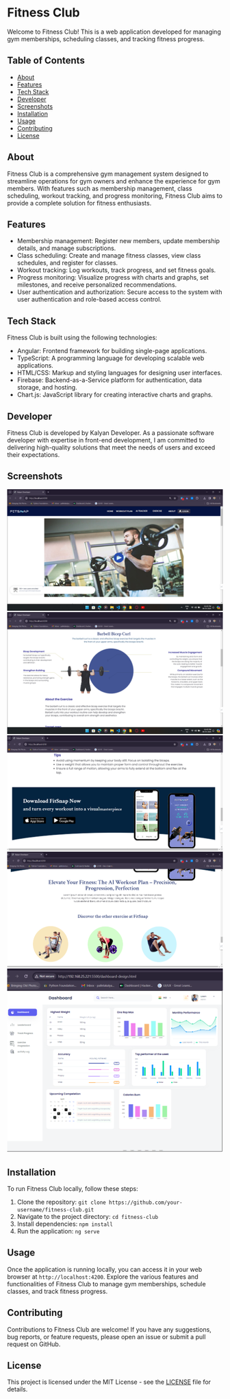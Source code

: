 # Fitness Club

Welcome to Fitness Club! This is a web application developed for managing gym memberships, scheduling classes, and tracking fitness progress.

## Table of Contents
- [About](#about)
- [Features](#features)
- [Tech Stack](#tech-stack)
- [Developer](#developer)
- [Screenshots](#screenshots)
- [Installation](#installation)
- [Usage](#usage)
- [Contributing](#contributing)
- [License](#license)

## About
Fitness Club is a comprehensive gym management system designed to streamline operations for gym owners and enhance the experience for gym members. With features such as membership management, class scheduling, workout tracking, and progress monitoring, Fitness Club aims to provide a complete solution for fitness enthusiasts.

## Features
- Membership management: Register new members, update membership details, and manage subscriptions.
- Class scheduling: Create and manage fitness classes, view class schedules, and register for classes.
- Workout tracking: Log workouts, track progress, and set fitness goals.
- Progress monitoring: Visualize progress with charts and graphs, set milestones, and receive personalized recommendations.
- User authentication and authorization: Secure access to the system with user authentication and role-based access control.

## Tech Stack
Fitness Club is built using the following technologies:
- Angular: Frontend framework for building single-page applications.
- TypeScript: A programming language for developing scalable web applications.
- HTML/CSS: Markup and styling languages for designing user interfaces.
- Firebase: Backend-as-a-Service platform for authentication, data storage, and hosting.
- Chart.js: JavaScript library for creating interactive charts and graphs.

## Developer
Fitness Club is developed by Kalyan Developer. As a passionate software developer with expertise in front-end development, I am committed to delivering high-quality solutions that meet the needs of users and exceed their expectations.

## Screenshots
![Screenshot 1](/screenshots/1.png)
![Screenshot 2](/screenshots/2.png)
![Screenshot 3](/screenshots/3.png)
![Screenshot 4](/screenshots/4.png)
![Screenshot 5](/screenshots/5.png)


## Installation
To run Fitness Club locally, follow these steps:
1. Clone the repository: `git clone https://github.com/your-username/fitness-club.git`
2. Navigate to the project directory: `cd fitness-club`
3. Install dependencies: `npm install`
4. Run the application: `ng serve`

## Usage
Once the application is running locally, you can access it in your web browser at `http://localhost:4200`. Explore the various features and functionalities of Fitness Club to manage gym memberships, schedule classes, and track fitness progress.

## Contributing
Contributions to Fitness Club are welcome! If you have any suggestions, bug reports, or feature requests, please open an issue or submit a pull request on GitHub.

## License
This project is licensed under the MIT License - see the [LICENSE](LICENSE) file for details.
